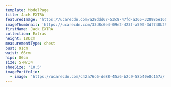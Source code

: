 ```yaml
---
template: ModelPage
title: Jack EXTRA
featuredImage: 'https://ucarecdn.com/a28ddd67-53c8-47fd-a365-328985e1608f/'
imageThumbnail: 'https://ucarecdn.com/33d8c6e4-09e2-423f-a59f-3df740b2903c/'
firstName: Jack EXTRA
collection: Extras
height: 186cm
measurementType: chest
bust: 91cm
waist: 66cm
hips: 86cm
size: S-M/34
shoeSize: '10.5'
imagePortfolio:
  - image: 'https://ucarecdn.com/c42a76c6-de88-45a6-b2c9-58b40e8c157a/'
---
```


